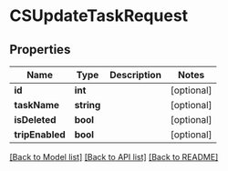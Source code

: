 # CSUpdateTaskRequest

## Properties
Name | Type | Description | Notes
------------ | ------------- | ------------- | -------------
**id** | **int** |  | [optional] 
**taskName** | **string** |  | [optional] 
**isDeleted** | **bool** |  | [optional] 
**tripEnabled** | **bool** |  | [optional] 

[[Back to Model list]](../README.md#documentation-for-models) [[Back to API list]](../README.md#documentation-for-api-endpoints) [[Back to README]](../README.md)


